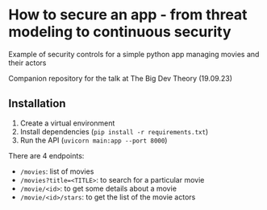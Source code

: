 # How to secure an app - from threat modeling to continuous security

Example of security controls for a simple python app managing movies and their actors

Companion repository for the talk at The Big Dev Theory (19.09.23)

Installation
------------
1. Create a virtual environment
2. Install dependencies (`pip install -r requirements.txt`)
3. Run the API (`uvicorn main:app --port 8000`)

There are 4 endpoints:
* `/movies`: list of movies
* `/movies?title=<TITLE>`: to search for a particular movie
* `/movie/<id>`: to get some details about a movie
* `/movie/<id>/stars`: to get the list of the movie actors
